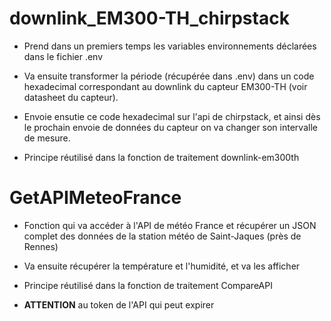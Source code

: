 # downlink_EM300-TH_chirpstack
- Prend dans un premiers temps les variables environnements déclarées dans le fichier .env

- Va ensuite transformer la période (récupérée dans .env) dans un code hexadecimal correspondant au downlink du capteur EM300-TH (voir datasheet du capteur).

- Envoie ensutie ce code hexadecimal sur l'api de chirpstack, et ainsi dès le prochain envoie de données du capteur on va changer son intervalle de mesure.

- Principe réutilisé dans la fonction de traitement downlink-em300th


# GetAPIMeteoFrance

- Fonction qui va accéder à l'API de météo France et récupérer un JSON complet des données de la station météo de Saint-Jaques (près de Rennes)

- Va ensuite récupérer la température et l'humidité, et va les afficher

- Principe réutilisé dans la fonction de traitement CompareAPI

- **ATTENTION** au token de l'API qui peut expirer